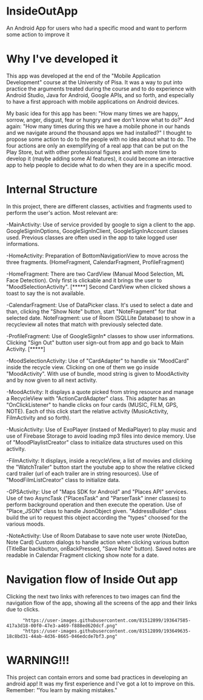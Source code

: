 # InsideOutApp
An Android App for users who had a specific mood and want to perform some action to improve it

# Why I've developed it
This app was developed at the end of the "Mobile Application Development" course at the University of Pisa.
It was a way to put into practice the arguments treated during the course and to do experience with Android Studio,
Java for Android, Google APIs, and so forth, and especially to have a first approach with mobile applications on Android devices.

My basic idea for this app has been: "How many times we are happy, sorrow, anger, disgust, fear or hungry and we don't know what to do?"
And again: "How many times during this we have a mobile phone in our hands and we navigate around the thousand apps we had installed?"
I thought to propose some action to do to the people with no idea about what to do.
The four actions are only an exemplifying of a real app that can be put on the Play Store, but with other professional figures and with
more time to develop it (maybe adding some AI features), it could become an interactive app to help people to decide what to do when
they are in a specific mood.

# Internal Structure 
In this project, there are different classes, activities and fragments used to perform the user's action.
Most relevant are: 
  
  -MainActivity: Use of service provided by google to sign a client to the app. 
                   GoogleSignInOptions, GoogleSignInClient, GoogleSignInAccount classes used.
                   Previous classes are often used in the app to take logged user informations.
  
  -HomeActivity: Preparation of BottomNavigationView to move across the three fragments. 
                  (HomeFragment, CalendarFragment, ProfileFragment)
  
  -HomeFragment: There are two CardView (Manual Mood Selection, ML Face Detection).
                  Only first is clickable and it brings the user to "MoodSelectionActivity".
                  [*****] Second CardView when clicked shows a toast to say the is not available.    
  
  -CalendarFragment: Use of DataPicker class. It's used to select a date and than, 
                      clicking the "Show Note" button, start "NoteFragment" for that selected date.
                      NoteFragment: use of Room (SQLLite Database) to show in a recycleview all notes
                                    that match with previously selected date.
  
  -ProfileFragment: Use of GoogleSignIn* classes to show user informations. Clicking "Sign Out" button
                     user sign-out from app and go back to Main Activity.
  [*****]
  
  -MoodSelectionActivity: Use of "CardAdapter" to handle six "MoodCard" inside the recycle view.
                          Clicking on one of them we go inside "MoodActivity".
                          With use of bundle, mood string is given to MoodActivity and by now given to all next activity.
  
  -MoodActivity: It displays a quote picked from string resource and manage a RecycleView with "ActionCardAdapter" class.
                 This adapter has an "OnClickListener" to handle clicks on four cards (MUSIC, FILM, GPS, NOTE).
                 Each of this click start the relative activity (MusicActivity, FilmActivity and so forth).
  
  -MusicActivity: Use of ExoPlayer (instaed of MediaPlayer) to play music and use of
                  Firebase Storage to avoid loading mp3 files into device memory.
                  Use of "MoodPlaylistCreator" class to initialize data structures used on this activity.
  
  -FilmActivity: It displays, inside a recycleView, a list of movies and clicking the "WatchTrailer" button start
                 the youtube app to show the relative clicked card trailer (url of each trailer are in string resources).
                 Use of "MoodFilmListCreator" class to initialize data.  
  
  -GPSActivity: Use of "Maps SDK for Android" and "Places API" services.
                Use of two AsyncTask ("PlacesTask" and "ParserTask" inner classes) to perform
                background operation and then execute the operation.
                Use of "Place_JSON" class to handle JsonObject given.
                "AddressBuilder" class build the uri to request this object according the "types" choosed for the various moods.
  
  -NoteActivity: Use of Room Database to save note user wrote (NoteDao, Note Card)
                 Custom dialogs to handle action when clicking various button (TitleBar backbutton, onBackPressed, "Save Note" button).
                 Saved notes are readable in Calendar Fragment clicking show note for a date.
               
# Navigation flow of Inside Out app         
  Clicking the next two links with references to two images can find the navigation flow of the app,
  showing all the screens of the app and their links due to clicks.
          
          "https://user-images.githubusercontent.com/81512899/193647585-417a3d18-00f0-47e3-a469-f888ed620dcf.png"
          "https://user-images.githubusercontent.com/81512899/193649635-18c8bd31-44ab-4d36-8665-046edcde7bf3.png"

# WARNING!!!
This project can contain errors and some bad practices in developing an android app!
It was my first experience and I've got a lot to improve on this.
Remember: "You learn by making mistakes."
 
                      
   
                                 
